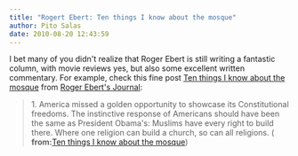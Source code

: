 ```yaml
---
title: "Rogert Ebert: Ten things I know about the mosque"
author: Pito Salas
date: 2010-08-20 12:43:59
---
```



I bet many of you didn't realize that Roger Ebert is still writing a fantastic
column, with movie reviews yes, but also some excellent written commentary.
For example, check this fine post [Ten things I know about the
mosque](<http://blogs.suntimes.com/ebert/2010/08/ten_things_i_know_about_the_mo.html>)
from [Roger Ebert's Journal](<http://blogs.suntimes.com/ebert/atom.xml>):

> 1\. America missed a golden opportunity to showcase its Constitutional
> freedoms. The instinctive response of Americans should have been the same as
> President Obama's: Muslims have every right to build there. Where one
> religion can build a church, so can all religions. ( **from:**[Ten things I
> know about the
> mosque](<http://blogs.suntimes.com/ebert/2010/08/ten_things_i_know_about_the_mo.html>))


